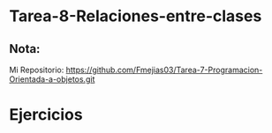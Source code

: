 # Tarea-8-Relaciones-entre-clases

## Nota:
 
 Mi Repositorio: https://github.com/Fmejias03/Tarea-7-Programacion-Orientada-a-objetos.git

# Ejercicios
